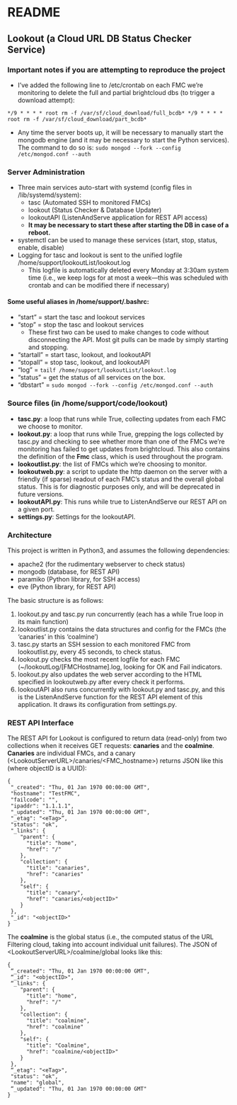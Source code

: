 # README
## Lookout (a Cloud URL DB Status Checker Service)
### Important notes if you are attempting to reproduce the project
- I’ve added the following line to /etc/crontab on each FMC we’re monitoring to delete the full and partial brightcloud dbs (to trigger a download attempt):

`*/9 * * * * root rm -f /var/sf/cloud_download/full_bcdb*
*/9 * * * * root rm -f /var/sf/cloud_download/part_bcdb*`
-  Any time the server boots up, it will be necessary to manually start the mongodb engine (and it may be necessary to start the Python services). The command to do so is:
`sudo mongod --fork --config /etc/mongod.conf --auth`

### Server Administration
- Three main services auto-start with systemd (config files in /lib/systemd/system):
	- tasc (Automated SSH to monitored FMCs)
	- lookout (Status Checker & Database Updater)
	- lookoutAPI (ListenAndServe application for REST API access)
	- **It may be necessary to start these after starting the DB in case of a reboot.**
- systemctl can be used to manage these services (start, stop, status, enable, disable)
- Logging for tasc and lookout is sent to the unified logfile /home/support/lookoutList/lookout.log
	- This logfile is automatically deleted every Monday at 3:30am system time (i.e., we keep logs for at most a week—this was scheduled with crontab and can be modified there if necessary)

#### Some useful aliases in /home/support/.bashrc:
- “start” = start the tasc and lookout services
- “stop” = stop the tasc and lookout services
	- These first two can be used to make changes to code without disconnecting the API. Most git pulls can be made by simply starting and stopping.
- “startall” = start tasc, lookout, and lookoutAPI
- “stopall” = stop tasc, lookout, and lookoutAPI
- “log” = `tailf /home/support/lookoutList/lookout.log`
- “status” = get the status of all services on the box.
- “dbstart” = `sudo mongod --fork --config /etc/mongod.conf --auth`

### Source files (in /home/support/code/lookout)
- **tasc.py**: a loop that runs while True, collecting updates from each FMC we choose to monitor.
- **lookout.py**: a loop that runs while True, grepping the logs collected by tasc.py and checking to see whether more than one of the FMCs we’re monitoring has failed to get updates from brightcloud. This also contains the definition of the **Fmc** class, which is used throughout the program.
- **lookoutlist.py**: the list of FMCs which we’re choosing to monitor.
- **lookoutweb.py**: a script to update the http daemon on the server with a friendly (if sparse) readout of each FMC’s status and the overall global status. This is for diagnostic purposes only, and will be deprecated in future versions.
- **lookoutAPI.py**: This runs while true to ListenAndServe our REST API on a given port.
- **settings.py**: Settings for the lookoutAPI.

### Architecture
This project is written in Python3, and assumes the following dependencies:

- apache2 (for the rudimentary webserver to check status)
- mongodb (database, for REST API)
- paramiko (Python library, for SSH access)
- eve (Python library, for REST API)


The basic structure is as follows:
1. lookout.py and tasc.py run concurrently (each has a while True loop in its main function)
2. lookoutlist.py contains the data structures and config for the FMCs (the ‘canaries’ in this ‘coalmine’)
2. tasc.py starts an SSH session to each monitored FMC from lookoutlist.py, every 45 seconds, to check status.
3. lookout.py checks the most recent logfile for each FMC (~/lookoutLog/[FMCHostname].log, looking for OK and Fail indicators.
4. lookout.py also updates the web server according to the HTML specified in lookoutweb.py after every check it performs.
5. lookoutAPI also runs concurrently with lookout.py and tasc.py, and this is the ListenAndServe function for the REST API element of this application. It draws its configuration from settings.py.

### REST API Interface
The REST API for Lookout is configured to return data (read-only) from two collections when it receives GET requests: **canaries** and the **coalmine**. **Canaries** are individual FMCs, and a canary (\<LookoutServerURL\>/canaries/\<FMC\_hostname\>) returns JSON like this (where objectID is a UUID):

	{
	 "_created": "Thu, 01 Jan 1970 00:00:00 GMT",
	 "hostname": "TestFMC",
	 "failcode": "",
	 "ipaddr": "1.1.1.1",
	 "_updated": "Thu, 01 Jan 1970 00:00:00 GMT",
	 "_etag": "<eTag>”,
	 "status": "ok",
	 "_links": {
		"parent": {
		  "title": "home",
		  "href": "/"
		},
		"collection": {
		  "title": "canaries",
		  "href": "canaries"
		},
		"self": {
		  "title": "canary",
		  "href": "canaries/<objectID>"
		}
	 },
	 "_id": "<objectID>"
	}

The **coalmine** is the global status (i.e., the computed status of the URL Filtering cloud, taking into account individual unit failures). The JSON of \<LookoutServerURL\>/coalmine/global looks like this:

	{
	 “_created": "Thu, 01 Jan 1970 00:00:00 GMT",
	 “_id": "<objectID>",
	 “_links": {
		"parent": {
		  "title": "home",
		  "href": "/"
		},
		"collection": {
		  "title": "coalmine",
		  "href": "coalmine"
		},
		"self": {
		  "title": "Coalmine",
		  "href": "coalmine/<objectID>"
		}
	 },
	 “_etag": "<eTag>",
	 "status": "ok",
	 "name": "global",
	 “_updated": "Thu, 01 Jan 1970 00:00:00 GMT"
	}

